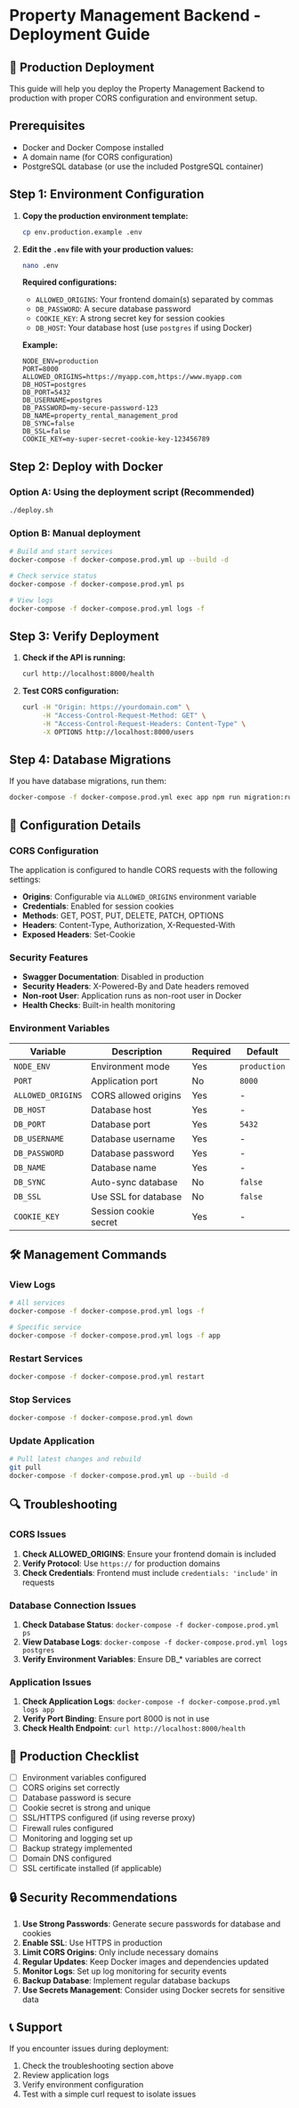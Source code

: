# Property Management Backend - Deployment Guide

## 🚀 Production Deployment

This guide will help you deploy the Property Management Backend to production with proper CORS configuration and environment setup.

## Prerequisites

- Docker and Docker Compose installed
- A domain name (for CORS configuration)
- PostgreSQL database (or use the included PostgreSQL container)

## Step 1: Environment Configuration

1. **Copy the production environment template:**
   ```bash
   cp env.production.example .env
   ```

2. **Edit the `.env` file with your production values:**
   ```bash
   nano .env
   ```

   **Required configurations:**
   - `ALLOWED_ORIGINS`: Your frontend domain(s) separated by commas
   - `DB_PASSWORD`: A secure database password
   - `COOKIE_KEY`: A strong secret key for session cookies
   - `DB_HOST`: Your database host (use `postgres` if using Docker)

   **Example:**
   ```env
   NODE_ENV=production
   PORT=8000
   ALLOWED_ORIGINS=https://myapp.com,https://www.myapp.com
   DB_HOST=postgres
   DB_PORT=5432
   DB_USERNAME=postgres
   DB_PASSWORD=my-secure-password-123
   DB_NAME=property_rental_management_prod
   DB_SYNC=false
   DB_SSL=false
   COOKIE_KEY=my-super-secret-cookie-key-123456789
   ```

## Step 2: Deploy with Docker

### Option A: Using the deployment script (Recommended)
```bash
./deploy.sh
```

### Option B: Manual deployment
```bash
# Build and start services
docker-compose -f docker-compose.prod.yml up --build -d

# Check service status
docker-compose -f docker-compose.prod.yml ps

# View logs
docker-compose -f docker-compose.prod.yml logs -f
```

## Step 3: Verify Deployment

1. **Check if the API is running:**
   ```bash
   curl http://localhost:8000/health
   ```

2. **Test CORS configuration:**
   ```bash
   curl -H "Origin: https://yourdomain.com" \
        -H "Access-Control-Request-Method: GET" \
        -H "Access-Control-Request-Headers: Content-Type" \
        -X OPTIONS http://localhost:8000/users
   ```

## Step 4: Database Migrations

If you have database migrations, run them:
```bash
docker-compose -f docker-compose.prod.yml exec app npm run migration:run
```

## 🔧 Configuration Details

### CORS Configuration
The application is configured to handle CORS requests with the following settings:
- **Origins**: Configurable via `ALLOWED_ORIGINS` environment variable
- **Credentials**: Enabled for session cookies
- **Methods**: GET, POST, PUT, DELETE, PATCH, OPTIONS
- **Headers**: Content-Type, Authorization, X-Requested-With
- **Exposed Headers**: Set-Cookie

### Security Features
- **Swagger Documentation**: Disabled in production
- **Security Headers**: X-Powered-By and Date headers removed
- **Non-root User**: Application runs as non-root user in Docker
- **Health Checks**: Built-in health monitoring

### Environment Variables

| Variable | Description | Required | Default |
|----------|-------------|----------|---------|
| `NODE_ENV` | Environment mode | Yes | `production` |
| `PORT` | Application port | No | `8000` |
| `ALLOWED_ORIGINS` | CORS allowed origins | Yes | - |
| `DB_HOST` | Database host | Yes | - |
| `DB_PORT` | Database port | Yes | `5432` |
| `DB_USERNAME` | Database username | Yes | - |
| `DB_PASSWORD` | Database password | Yes | - |
| `DB_NAME` | Database name | Yes | - |
| `DB_SYNC` | Auto-sync database | No | `false` |
| `DB_SSL` | Use SSL for database | No | `false` |
| `COOKIE_KEY` | Session cookie secret | Yes | - |

## 🛠️ Management Commands

### View Logs
```bash
# All services
docker-compose -f docker-compose.prod.yml logs -f

# Specific service
docker-compose -f docker-compose.prod.yml logs -f app
```

### Restart Services
```bash
docker-compose -f docker-compose.prod.yml restart
```

### Stop Services
```bash
docker-compose -f docker-compose.prod.yml down
```

### Update Application
```bash
# Pull latest changes and rebuild
git pull
docker-compose -f docker-compose.prod.yml up --build -d
```

## 🔍 Troubleshooting

### CORS Issues
1. **Check ALLOWED_ORIGINS**: Ensure your frontend domain is included
2. **Verify Protocol**: Use `https://` for production domains
3. **Check Credentials**: Frontend must include `credentials: 'include'` in requests

### Database Connection Issues
1. **Check Database Status**: `docker-compose -f docker-compose.prod.yml ps`
2. **View Database Logs**: `docker-compose -f docker-compose.prod.yml logs postgres`
3. **Verify Environment Variables**: Ensure DB_* variables are correct

### Application Issues
1. **Check Application Logs**: `docker-compose -f docker-compose.prod.yml logs app`
2. **Verify Port Binding**: Ensure port 8000 is not in use
3. **Check Health Endpoint**: `curl http://localhost:8000/health`

## 📝 Production Checklist

- [ ] Environment variables configured
- [ ] CORS origins set correctly
- [ ] Database password is secure
- [ ] Cookie secret is strong and unique
- [ ] SSL/HTTPS configured (if using reverse proxy)
- [ ] Firewall rules configured
- [ ] Monitoring and logging set up
- [ ] Backup strategy implemented
- [ ] Domain DNS configured
- [ ] SSL certificate installed (if applicable)

## 🔒 Security Recommendations

1. **Use Strong Passwords**: Generate secure passwords for database and cookies
2. **Enable SSL**: Use HTTPS in production
3. **Limit CORS Origins**: Only include necessary domains
4. **Regular Updates**: Keep Docker images and dependencies updated
5. **Monitor Logs**: Set up log monitoring for security events
6. **Backup Database**: Implement regular database backups
7. **Use Secrets Management**: Consider using Docker secrets for sensitive data

## 📞 Support

If you encounter issues during deployment:
1. Check the troubleshooting section above
2. Review application logs
3. Verify environment configuration
4. Test with a simple curl request to isolate issues 